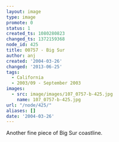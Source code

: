 ```yaml
---
layout: image
type: image
promote: 0
status: 1
created_ts: 1080280823
changed_ts: 1372159368
node_id: 425
title: 00757 - Big Sur
author: anj
created: '2004-03-26'
changed: '2013-06-25'
tags:
  - California
  - 2003/09 - September 2003
images:
  - src: image/images/107_0757-b-425.jpg
    name: 107_0757-b-425.jpg
url: "/node/425/"
aliases: []
date: '2004-03-26'
---
```

Another fine piece of Big Sur coastline.

